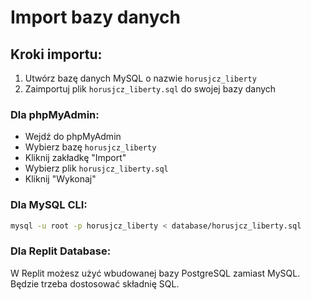 
# Import bazy danych

## Kroki importu:

1. Utwórz bazę danych MySQL o nazwie `horusjcz_liberty`
2. Zaimportuj plik `horusjcz_liberty.sql` do swojej bazy danych

### Dla phpMyAdmin:
- Wejdź do phpMyAdmin
- Wybierz bazę `horusjcz_liberty` 
- Kliknij zakładkę "Import"
- Wybierz plik `horusjcz_liberty.sql`
- Kliknij "Wykonaj"

### Dla MySQL CLI:
```bash
mysql -u root -p horusjcz_liberty < database/horusjcz_liberty.sql
```

### Dla Replit Database:
W Replit możesz użyć wbudowanej bazy PostgreSQL zamiast MySQL. Będzie trzeba dostosować składnię SQL.
